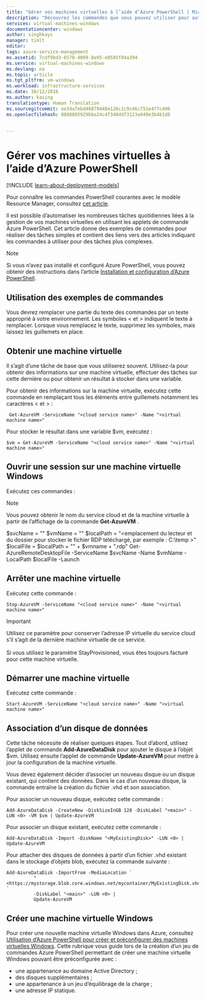 ```yaml
---
title: "Gérer vos machines virtuelles à l’aide d’Azure PowerShell | Microsoft Docs"
description: "Découvrez les commandes que vous pouvez utiliser pour automatiser les tâches de gestion des machines virtuelles."
services: virtual-machines-windows
documentationcenter: windows
author: singhkays
manager: timlt
editor: 
tags: azure-service-management
ms.assetid: 7cdf9bd3-6578-4069-8a95-e8585f04a394
ms.service: virtual-machines-windows
ms.devlang: na
ms.topic: article
ms.tgt_pltfrm: vm-windows
ms.workload: infrastructure-services
ms.date: 10/12/2016
ms.author: kasing
translationtype: Human Translation
ms.sourcegitcommit: ee34a7ebd48879448e126c1c9c46c751e477c406
ms.openlocfilehash: 8808805929bba24c4f348dd73123a949e3b4b1d8


---
```

# <a name="manage-your-virtual-machines-by-using-azure-powershell"></a>Gérer vos machines virtuelles à l’aide d’Azure PowerShell
[!INCLUDE [learn-about-deployment-models](../../includes/learn-about-deployment-models-classic-include.md)]

Pour connaître les commandes PowerShell courantes avec le modèle Resource Manager, consultez [cet article](virtual-machines-windows-ps-common-ref.md?toc=%2fazure%2fvirtual-machines%2fwindows%2ftoc.json).

Il est possible d’automatiser les nombreuses tâches quotidiennes liées à la gestion de vos machines virtuelles en utilisant les applets de commande Azure PowerShell. Cet article donne des exemples de commandes pour réaliser des tâches simples et contient des liens vers des articles indiquant les commandes à utiliser pour des tâches plus complexes.

> [!NOTE]
> Si vous n’avez pas installé et configuré Azure PowerShell, vous pouvez obtenir des instructions dans l’article [Installation et configuration d’Azure PowerShell](../powershell-install-configure.md).
> 
> 

## <a name="how-to-use-the-example-commands"></a>Utilisation des exemples de commandes
Vous devrez remplacer une partie du texte des commandes par un texte approprié à votre environnement. Les symboles < et > indiquent le texte à remplacer. Lorsque vous remplacez le texte, supprimez les symboles, mais laissez les guillemets en place.

## <a name="get-a-vm"></a>Obtenir une machine virtuelle
Il s’agit d’une tâche de base que vous utiliserez souvent. Utilisez-la pour obtenir des informations sur une machine virtuelle, effectuer des tâches sur cette dernière ou pour obtenir un résultat à stocker dans une variable.

Pour obtenir des informations sur la machine virtuelle, exécutez cette commande en remplaçant tous les éléments entre guillemets notamment les caractères < et > :

     Get-AzureVM -ServiceName "<cloud service name>" -Name "<virtual machine name>"

Pour stocker le résultat dans une variable $vm, exécutez :

    $vm = Get-AzureVM -ServiceName "<cloud service name>" -Name "<virtual machine name>"

## <a name="log-on-to-a-windows-based-vm"></a>Ouvrir une session sur une machine virtuelle Windows
Exécutez ces commandes :

> [!NOTE]
> Vous pouvez obtenir le nom du service cloud et de la machine virtuelle à partir de l’affichage de la commande **Get-AzureVM** .
> 
> $svcName = "<cloud service name>" $vmName = "<virtual machine name>" $localPath = "<emplacement du lecteur et du dossier pour stocker le fichier RDP téléchargé, par exemple : C:\temp >" $localFile = $localPath + "\" + $vmname + ".rdp" Get-AzureRemoteDesktopFile -ServiceName $svcName -Name $vmName -LocalPath $localFile -Launch
> 
> 

## <a name="stop-a-vm"></a>Arrêter une machine virtuelle
Exécutez cette commande :

    Stop-AzureVM -ServiceName "<cloud service name>" -Name "<virtual machine name>"

> [!IMPORTANT]
> Utilisez ce paramètre pour conserver l’adresse IP virtuelle du service cloud s’il s’agit de la dernière machine virtuelle de ce service. <br><br>  Si vous utilisez le paramètre StayProvisioned, vous êtes toujours facturé pour cette machine virtuelle.
> 
> 

## <a name="start-a-vm"></a>Démarrer une machine virtuelle
Exécutez cette commande :

    Start-AzureVM -ServiceName "<cloud service name>" -Name "<virtual machine name>"

## <a name="attach-a-data-disk"></a>Association d’un disque de données
Cette tâche nécessite de réaliser quelques étapes. Tout d’abord, utilisez l’applet de commande ****Add-AzureDataDisk**** pour ajouter le disque à l’objet $vm. Utilisez ensuite l’applet de commande **Update-AzureVM** pour mettre à jour la configuration de la machine virtuelle.

Vous devez également décider d’associer un nouveau disque ou un disque existant, qui contient des données. Dans le cas d’un nouveau disque, la commande entraîne la création du fichier .vhd et son association.

Pour associer un nouveau disque, exécutez cette commande :

    Add-AzureDataDisk -CreateNew -DiskSizeInGB 128 -DiskLabel "<main>" -LUN <0> -VM $vm | Update-AzureVM

Pour associer un disque existant, exécutez cette commande :

    Add-AzureDataDisk -Import -DiskName "<MyExistingDisk>" -LUN <0> | Update-AzureVM

Pour attacher des disques de données à partir d’un fichier .vhd existant dans le stockage d’objets blob, exécutez la commande suivante :

    Add-AzureDataDisk -ImportFrom -MediaLocation `
              "<https://mystorage.blob.core.windows.net/mycontainer/MyExistingDisk.vhd>" `
              -DiskLabel "<main>" -LUN <0> |
              Update-AzureVM

## <a name="create-a-windows-based-vm"></a>Créer une machine virtuelle Windows
Pour créer une nouvelle machine virtuelle Windows dans Azure, consultez [Utilisation d’Azure PowerShell pour créer et préconfigurer des machines virtuelles Windows](virtual-machines-windows-classic-create-powershell.md?toc=%2fazure%2fvirtual-machines%2fwindows%2fclassic%2ftoc.json). Cette rubrique vous guide lors de la création d’un jeu de commandes Azure PowerShell permettant de créer une machine virtuelle Windows pouvant être préconfigurée avec :

* une appartenance au domaine Active Directory ;
* des disques supplémentaires ;
* une appartenance à un jeu d’équilibrage de la charge ;
* une adresse IP statique.




<!--HONumber=Nov16_HO3-->


